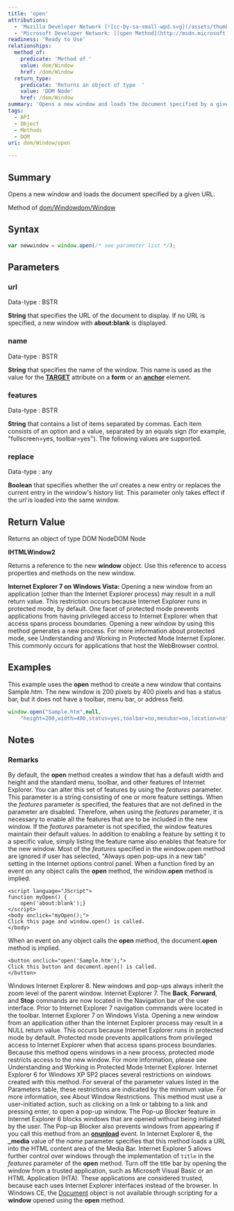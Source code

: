 ```yaml
---
title: 'open'
attributions:
  - 'Mozilla Developer Network [![cc-by-sa-small-wpd.svg](/assets/thumb/8/8c/cc-by-sa-small-wpd.svg/120px-cc-by-sa-small-wpd.svg.png)](http://creativecommons.org/licenses/by-sa/3.0/us/): [[open](https://developer.mozilla.org/en-US/docs/Web/API/Window.open) Article]'
  - 'Microsoft Developer Network: [[open Method](http://msdn.microsoft.com/en-us/library/ie/ms536651(v=vs.85).aspx) Article]'
readiness: 'Ready to Use'
relationships:
  method_of:
    predicate: 'Method of '
    value: dom/Window
    href: /dom/Window
  return_type:
    predicate: 'Returns an object of type  '
    value: 'DOM Node'
    href: /dom/Window
summary: 'Opens a new window and loads the document specified by a given URL.'
tags:
  - API
  - Object
  - Methods
  - DOM
uri: dom/Window/open

---
```

## Summary

Opens a new window and loads the document specified by a given URL.

Method of [dom/Window](/dom/Window)[dom/Window](/dom/Window)

## Syntax

``` js
var newwindow = window.open(/* see parameter list */);
```

## Parameters

### url

 Data-type
:   BSTR

**String** that specifies the URL of the document to display. If no URL is specified, a new window with **about:blank** is displayed.

### name

 Data-type
:   BSTR

**String** that specifies the name of the window. This name is used as the value for the [**TARGET**](/html/attributes/target) attribute on a **form** or an [**anchor**](/html/elements/a) element.

### features

 Data-type
:   BSTR

**String** that contains a list of items separated by commas. Each item consists of an option and a value, separated by an equals sign (for example, "fullscreen=yes, toolbar=yes"). The following values are supported.

### replace

 Data-type
:   any

**Boolean** that specifies whether the *url* creates a new entry or replaces the current entry in the window's history list. This parameter only takes effect if the *url* is loaded into the same window.

## Return Value

Returns an object of type DOM NodeDOM Node

**IHTMLWindow2**

Returns a reference to the new **window** object. Use this reference to access properties and methods on the new window.

**Internet Explorer 7 on Windows Vista:** Opening a new window from an application (other than the Internet Explorer process) may result in a null return value. This restriction occurs because Internet Explorer runs in protected mode, by default. One facet of protected mode prevents applications from having privileged access to Internet Explorer when that access spans process boundaries. Opening a new window by using this method generates a new process. For more information about protected mode, see Understanding and Working in Protected Mode Internet Explorer. This commonly occurs for applications that host the WebBrowser control.

## Examples

This example uses the **open** method to create a new window that contains Sample.htm. The new window is 200 pixels by 400 pixels and has a status bar, but it does not have a toolbar, menu bar, or address field.

``` js
window.open("Sample.htm",null,
    "height=200,width=400,status=yes,toolbar=no,menubar=no,location=no");
```

## Notes

### Remarks

By default, the **open** method creates a window that has a default width and height and the standard menu, toolbar, and other features of Internet Explorer. You can alter this set of features by using the *features* parameter. This parameter is a string consisting of one or more feature settings. When the *features* parameter is specified, the features that are not defined in the parameter are disabled. Therefore, when using the *features* parameter, it is necessary to enable all the features that are to be included in the new window. If the *features* parameter is not specified, the window features maintain their default values. In addition to enabling a feature by setting it to a specific value, simply listing the feature name also enables that feature for the new window. Most of the *features* specified in the window.open method are ignored if user has selected, "Always open pop-ups in a new tab" setting in the Internet options control panel. When a function fired by an event on any object calls the **open** method, the window.**open** method is implied.

    <script language="JScript">
    function myOpen() {
        open('about:blank');}
    </script>
    <body onclick="myOpen();">
    Click this page and window.open() is called.
    </body>

When an event on any object calls the **open** method, the document.**open** method is implied.

    <button onclick="open('Sample.htm');">
    Click this button and document.open() is called.
    </button>

Windows Internet Explorer 8. New windows and pop-ups always inherit the zoom level of the parent window. Internet Explorer 7. The **Back**, **Forward**, and **Stop** commands are now located in the Navigation bar of the user interface. Prior to Internet Explorer 7 navigation commands were located in the toolbar. Internet Explorer 7 on Windows Vista. Opening a new window from an application other than the Internet Explorer process may result in a NULL return value. This occurs because Internet Explorer runs in protected mode by default. Protected mode prevents applications from privileged access to Internet Explorer when that access spans process boundaries. Because this method opens windows in a new process, protected mode restricts access to the new window. For more information, please see Understanding and Working in Protected Mode Internet Explorer. Internet Explorer 6 for Windows XP SP2 places several restrictions on windows created with this method. For several of the parameter values listed in the Parameters table, these restrictions are indicated by the minimum value. For more information, see About Window Restrictions. This method must use a user-initiated action, such as clicking on a link or tabbing to a link and pressing enter, to open a pop-up window. The Pop-up Blocker feature in Internet Explorer 6 blocks windows that are opened without being initiated by the user. The Pop-up Blocker also prevents windows from appearing if you call this method from an [**onunload**](/dom/Element/unload) event. In Internet Explorer 6, the **\_media** value of the *name* parameter specifies that this method loads a URL into the HTML content area of the Media Bar. Internet Explorer 5 allows further control over windows through the implementation of `title` in the *features* parameter of the **open** method. Turn off the title bar by opening the window from a trusted application, such as Microsoft Visual Basic or an HTML Application (HTA). These applications are considered trusted, because each uses Internet Explorer interfaces instead of the browser. In Windows CE, the [Document](/dom/Document) object is not available through scripting for a **window** opened using the **open** method.
